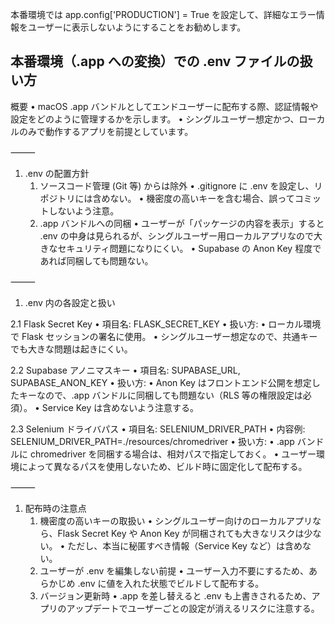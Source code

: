 本番環境では app.config['PRODUCTION'] = True を設定して、詳細なエラー情報をユーザーに表示しないようにすることをお勧めします。


## 本番環境（.app への変換）での .env ファイルの扱い方

概要
	•	macOS .app バンドルとしてエンドユーザーに配布する際、認証情報や設定をどのように管理するかを示します。
	•	シングルユーザー想定かつ、ローカルのみで動作するアプリを前提としています。

⸻

1. .env の配置方針
	1.	ソースコード管理 (Git 等) からは除外
	•	.gitignore に .env を設定し、リポジトリには含めない。
	•	機密度の高いキーを含む場合、誤ってコミットしないよう注意。
	2.	.app バンドルへの同梱
	•	ユーザーが「パッケージの内容を表示」すると .env の中身は見られるが、シングルユーザー用ローカルアプリなので大きなセキュリティ問題になりにくい。
	•	Supabase の Anon Key 程度であれば同梱しても問題ない。

⸻

1. .env 内の各設定と扱い

2.1 Flask Secret Key
	•	項目名: FLASK_SECRET_KEY
	•	扱い方:
	•	ローカル環境で Flask セッションの署名に使用。
	•	シングルユーザー想定なので、共通キーでも大きな問題は起きにくい。

2.2 Supabase アノニマスキー
	•	項目名: SUPABASE_URL, SUPABASE_ANON_KEY
	•	扱い方:
	•	Anon Key はフロントエンド公開を想定したキーなので、.app バンドルに同梱しても問題ない（RLS 等の権限設定は必須）。
	•	Service Key は含めないよう注意する。

2.3 Selenium ドライバパス
	•	項目名: SELENIUM_DRIVER_PATH
	•	内容例: SELENIUM_DRIVER_PATH=./resources/chromedriver
	•	扱い方:
	•	.app バンドルに chromedriver を同梱する場合は、相対パスで指定しておく。
	•	ユーザー環境によって異なるパスを使用しないため、ビルド時に固定化して配布する。

⸻

1. 配布時の注意点
	1.	機密度の高いキーの取扱い
	•	シングルユーザー向けのローカルアプリなら、Flask Secret Key や Anon Key が同梱されても大きなリスクは少ない。
	•	ただし、本当に秘匿すべき情報（Service Key など）は含めない。
	2.	ユーザーが .env を編集しない前提
	•	ユーザー入力不要にするため、あらかじめ .env に値を入れた状態でビルドして配布する。
	3.	バージョン更新時
	•	.app を差し替えると .env も上書きされるため、アプリのアップデートでユーザーごとの設定が消えるリスクに注意する。
